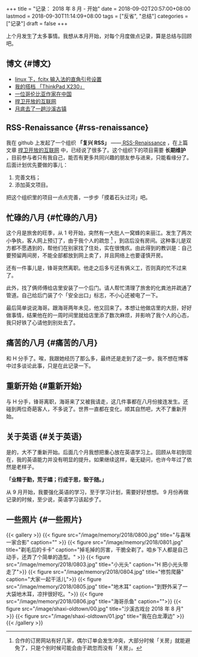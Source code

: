 +++
title = "记录： 2018 年 8 月 - 开始"
date = 2018-09-02T20:57:00+08:00
lastmod = 2018-09-30T11:14:09+08:00
tags = ["反省", "总结"]
categories = ["记录"]
draft = false
+++

上个月发生了太多事情。我想从本月开始，对每个月度做点记录，算是总结与回顾吧。

<!--more-->


## 博文 {#博文}

-   [linux 下，fcitx 输入法的直角引号设置](http://www.xianmin.org/post/linux-fcitx-punc/)
-   [我的搭档 「ThinkPad X230」](http://www.xianmin.org/post/thinkpad-x230/)
-   [一位哥伦比亚作家在中国](http://www.xianmin.org/post/a-colombian-in-china/)
-   [捍卫开放的互联网](http://www.xianmin.org/post/defend-the-open-internet/)
-   [月底去了一趟沙溪古镇](http://www.xianmin.org/post/shaxi-oldtown-5/)


## RSS-Renaissance {#rss-renaissance}

我在 github 上发起了一个组织 **「复兴 RSS」** ——[ RSS-Renaissance](https://github.com/RSS-Renaissance) ，在上篇文章 [捍卫开放的互联网](http://www.xianmin.org/post/defend-the-open-internet/) 中，已经说了很多了。这个组织下的项目需要 **长期维护** ，目前参与者只有我自己，能否有更多共同兴趣的朋友参与进来，只能看缘分了。后面计划优先要做的事儿：

1.  完善文档；
2.  添加英文项目。

把这个组织里的项目一点点完善，一步步「摸着石头过河」吧。


## 忙碌的八月 {#忙碌的八月}

这个月是旅舍的旺季，从 1 号开始，突然有一大批人一窝蜂的来丽江。发生了两次小争执，客人网上预订了，由于我个人的疏忽&nbsp;[^fn:1] ，到店后没有房间。这种事儿是双方都不愿遇到的，帮他们在别家找了住处，实在很愧疚。由此得到的教训是：自己要预留两间房，不能全部都放到网上卖了，并且网络上也要谨慎开房。

还有一件事儿是，锋哥突然离职。他走之后多亏还有俩义工，否则真的忙不过来了。

此外，找了俩师傅给店里安装了一个后门。请人帮忙清理了旅舍的化粪池并疏通了管道。自己给后门装了个「安全出口」标志，不小心还被电了一下。

最后简单说说海哥。跟海哥两年未见，他又回来了。本想让他做店里的大厨，好好做事情，结果他在的一周时间里就给店里添了数次麻烦，并影响了我个人的心态，我只好铁了心请他到别处去了。


## 痛苦的八月 {#痛苦的八月}

和 H 分手了。唉，我跟她经历了那么多，最终还是走到了这一步。我不想在博客中过多谈论此事，只是在此记录一下。


## 重新开始 {#重新开始}

与 H 分手，锋哥离职，海哥来了又被我请走，这几件事都在八月份接连发生。还碰到两位奇葩客人，不多说了。世界一直都在变化，顺其自然吧，大不了重新开始。


## 关于英语 {#关于英语}

是的，大不了重新开始。后面几个月我想把重心放在英语学习上。回顾从年初到现在，我的英语能力并没有明显的提升。如果继续这样，毫无疑问，也许今年过了依然是老样子。

**「业精于勤，荒于嬉；行成于思，毁于随。」**

从 9 月开始，我要强化英语的学习，至于学习计划，需要好好想想。 9 月份再做记录的时候，至少说，英语学习该起步了。


## 一些照片 {#一些照片}

{{< gallery >}}
  {{< figure src="/image/memory/2018/0800.jpg" title="与喜咪一家合影" caption="" >}}
  {{< figure src="/image/memory/2018/0801.jpg" title="剃毛后的卡卡" caption="掉毛掉的厉害，干脆全剃了。咱乡下人都是自己动手，还弄了个简单的造型。" >}}
  {{< figure src="/image/memory/2018/0803.jpg" title="小光头" caption="H 把小光头带走了">}}
  {{< figure src="/image/memory/2018/0804.jpg" title="修剪爬藤" caption="大家一起干活儿">}}
  {{< figure src="/image/memory/2018/0805.jpg" title="地木耳" caption="到野外采了一大袋地木耳，凉拌很好吃。">}}
  {{< figure src="/image/memory/2018/0806.jpg" title="海哥杀鱼" caption="">}}
  {{< figure src="/image/shaxi-oldtown/00.jpg" title="沙溪古戏台 2018 年 8 月" >}}
  {{< figure src="/image/shaxi-oldtown/01.jpg" title="我在白龙潭边" >}}
{{< /gallery >}}

[^fn:1]: 合作的订房网站有好几家，偶尔订单会发生冲突，大部分时候「关房」就能避免了，只是个别时候可能会由于疏忽而没有「关房」。

